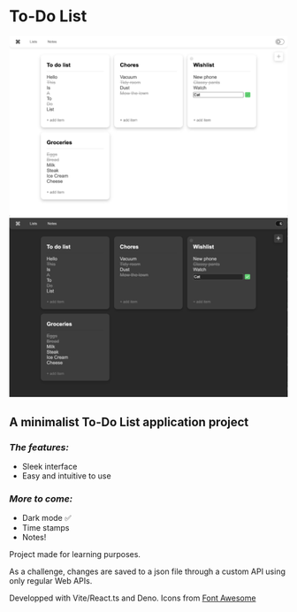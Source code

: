 # To-Do List

<img src='public/demo-light.png' alt='To-do List app demo image'/> <img src='public/demo-night.png' alt='To-do List app demo image'/>

## A minimalist To-Do List application project

### _The features:_

- Sleek interface
- Easy and intuitive to use

### _More to come:_

- Dark mode ✅
- Time stamps
- Notes!

Project made for learning purposes.

As a challenge, changes are saved to a json file through a custom API using only regular Web APIs.

Developped with Vite/React.ts and Deno.
Icons from [Font Awesome](https://fontawesome.com/)
